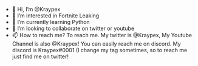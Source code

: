 - 👋 Hi, I’m @Kraypex
- 👀 I’m interested in Fortnite Leaking
- 🌱 I’m currently learning Python
- 💞️ I’m looking to collaborate on twitter or youtube
- 📫 How to reach me? To reach me. My twitter is @Kraypex, My Youtube Channel is also @Kraypex! You can easily reach me on discord. My discord is Kraypex#0001 (I change my tag sometimes, so to reach me just find me on twitter!
